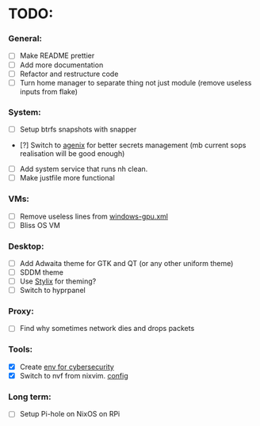 # TODO:

### General:

- [ ] Make README prettier
- [ ] Add more documentation
- [ ] Refactor and restructure code
- [ ] Turn home manager to separate thing not just module (remove useless inputs
      from flake)

### System:

- [ ] Setup btrfs snapshots with snapper
- [?] Switch to [agenix](https://github.com/ryantm/agenix) for better secrets
  management (mb current sops realisation will be good enough)
- [ ] Add system service that runs nh clean.
- [ ] Make justfile more functional

### VMs:

- [ ] Remove useless lines from
      [windows-gpu.xml](https://github.com/ch4og/nixos-config/blob/main/vm/windows-gpu/windows-gpu.xml)
- [ ] Bliss OS VM

### Desktop:

- [ ] Add Adwaita theme for GTK and QT (or any other uniform theme)
- [ ] SDDM theme
- [ ] Use [Stylix](https://github.com/danth/stylix) for theming?
- [ ] Switch to hyprpanel

### Proxy:

- [ ] Find why sometimes network dies and drops packets

### Tools:

- [x] Create [env for cybersecurity](https://github.com/ch4og/nixcybersec)
- [x] Switch to nvf from nixvim. [config](https://github.com/ch4og/nvf)

### Long term:

- [ ] Setup Pi-hole on NixOS on RPi
